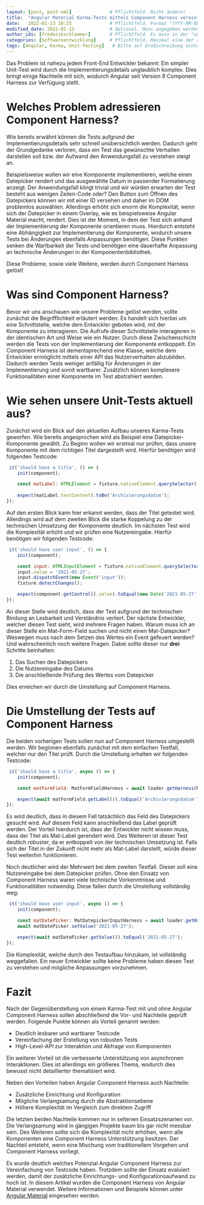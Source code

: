 ```yaml
---
layout: [post, post-xml]              # Pflichtfeld. Nicht ändern!
title:  "Angular Material Karma-Tests mittels Component Harness vereinfachen"         # Pflichtfeld. Bitte einen Titel für den Blog Post angeben.
date:   2022-01-23 10:25              # Pflichtfeld. Format "YYYY-MM-DD HH:MM". Muss für Veröffentlichung in der Vergangenheit liegen. (Für Preview egal)
modified_date: 2022-02-13             # Optional. Muss angegeben werden, wenn eine bestehende Datei geändert wird.
author_ids: [frederikschlemmer]       # Pflichtfeld. Es muss in der "authors.yml" einen Eintrag mit diesen Namen geben.
categories: [Softwareentwicklung]     # Pflichtfeld. Maximal eine der angegebenen Kategorien verwenden.
tags: [Angular, Karma, Unit-Testing]   # Bitte auf Großschreibung achten.
---
```


Das Problem ist nahezu jedem Front-End Entwickler bekannt: Ein simpler Unit-Test wird durch die Implementierungsdetails unglaublich komplex.
Dies bringt einige Nachteile mit sich, wodurch Angular seit Version 9 Component Harness zur Verfügung stellt.

# Welches Problem adressieren Component Harness?
Wie bereits erwähnt können die Tests aufgrund der Implementierungsdetails sehr schnell unübersichtlich werden.
Dadurch geht der Grundgedanke verloren, dass ein Test das gewünschte Verhalten darstellen soll bzw. der Aufwand den Anwendungsfall zu verstehen steigt an.

Beispielsweise wollen wir eine Komponente implementieren, welche einen Datepicker rendert und das ausgewählte Datum in passender Formatierung anzeigt.
Der Anwendungsfall klingt trivial und wir würden erwarten der Test besteht aus wenigen Zeilen-Code oder?
Den Button zum Öffnen des Datepickers können wir mit einer ID versehen und daher im DOM problemlos auswählen.
Allerdings erhöht sich enorm die Komplexität, wenn sich der Datepicker in einem Overlay, wie es beispielsweise Angular Material macht, rendert.
Dies ist der Moment, in dem der Test sich anhand der Implementierung der Komponente orientieren muss.
Hierdurch entsteht eine Abhängigkeit zur Implementierung der Komponente, wodurch unsere Tests bei Änderungen ebenfalls Anpassungen benötigen.
Diese Punkten senken die Wartbarkeit der Tests und benötigen eine dauerhafte Anpassung an technische Änderungen in der Komponentenbibliothek.

Diese Probleme, sowie viele Weitere, werden durch Component Harness gelöst!

# Was sind Component Harness?
Bevor wir uns anschauen wie unsere Probleme gelöst werden, sollte zunächst die Begrifflichkeit erläutert werden.
Es handelt sich hierbei um eine Schnittstelle, welche dem Entwickler geboten wird, mit der Komponente zu interagieren.
Die Aufrufe dieser Schnittstelle interagieren in der identischen Art und Weise wie ein Nutzer.
Durch diese Zwischenschicht werden die Tests von der Implementierung der Komponente entkoppelt.
Ein Component Harness ist dementsprechend eine Klasse, welche dem Entwickler ermöglicht mittels einer API das Nutzerverhalten abzubilden.
Dadurch werden Tests weniger anfällig für Änderungen in der Implementierung und somit wartbarer.
Zusätzlich können komplexere Funktionalitäten einer Komponente im Test abstrahiert werden.

# Wie sehen unsere Unit-Tests aktuell aus?
Zunächst wird ein Blick auf den aktuellen Aufbau unseres Karma-Tests geworfen.
Wie bereits angesprochen wird als Beispiel eine Datepicker-Komponente gewählt.
Zu Beginn wollen wir erstmal nur prüfen, dass unsere Komponente mit dem richtigen Titel dargestellt wird.
Hierfür benötigen wird folgenden Testcode:

```js
 it('should have a title', () => {
    init(component);

    const matLabel: HTMLElement = fixture.nativeElement.querySelector('mat-label');
    
    expect(matLabel.textContent).toBe('Archivierungsdatum');
});
```

Auf den ersten Blick kann hier erkannt werden, dass der Titel getestet wird.
Allerdings wird auf dem zweiten Blick die starke Koppelung zu der technischen Umsetzung der Komponente deutlich.
Im nächsten Test wird die Komplexität erhöht und wir prüfen eine Nutzereingabe.
Hierfür benötigen wir folgenden Testcode:

```js
 it('should have user input', () => {
    init(component);

    const input: HTMLInputElement = fixture.nativeElement.querySelector('mat-form-field').querySelector('input');
    input.value = '2021-05-27';
    input.dispatchEvent(new Event('input'));
    fixture.detectChanges();

    expect(component.getControl().value).toEqual(new Date('2021-05-27'));
});
```

An dieser Stelle wird deutlich, dass der Test aufgrund der technischen Bindung an Lesbarkeit und Verständnis verliert.
Der nächste Entwickler, welcher diesen Test sieht, wird mehrere Fragen haben.
Warum muss ich an dieser Stelle ein Mat-Form-Field suchen und nicht einen Mat-Datepicker?
Weswegen muss nach dem Setzen des Wertes ein Event gefeuert werden?
Und wahrscheinlich noch weitere Fragen.
Dabei sollte dieser nur **drei** Schritte beinhalten:

1. Das Suchen des Datepickers
2. Die Nutzereingabe des Datums 
3. Die anschließende Prüfung des Wertes vom Datepicker

Dies erreichen wir durch die Umstellung auf Component Harness.

# Die Umstellung der Tests auf Component Harness
Die beiden vorherigen Tests sollen nun auf Component Harness umgestellt werden.
Wir beginnen ebenfalls zunächst mit dem einfachen Testfall, welcher nur den Titel prüft.
Durch die Umstellung erhalten wir folgenden Testcode:

```js
 it('should have a title', async () => {
    init(component);

    const matFormField: MatFormFieldHarness = await loader.getHarness(MatFormFieldHarness);

    expect(await matFormField.getLabel()).toEqual('Archivierungsdatum');
});
```

Es wird deutlich, dass in diesem Fall tatsächlich das Feld des Datepickers gesucht wird.
Auf diesem Feld kann anschließend das Label geprüft werden.
Der Vorteil hierdurch ist, dass der Entwickler nicht wissen muss, dass der Titel als Mat-Label gerendert wird.
Des Weiteren ist dieser Test deutlich robuster, da er entkoppelt von der technischen Umsetzung ist.
Falls sich der Titel in der Zukunft nicht mehr als Mat-Label darstellt, würde dieser Test weiterhin funktionieren.

Noch deutlicher wird der Mehrwert bei dem zweiten Testfall.
Dieser soll eine Nutzereingabe bei dem Datepicker prüfen.
Ohne den Einsatz von Component Harness waren viele technische Vorkenntnisse und Funktionalitäten notwendig.
Diese fallen durch die Umstellung vollständig weg:

```js
 it('should have user input', async () => {
    init(component);

    const matDatePicker: MatDatepickerInputHarness = await loader.getHarness(MatDatepickerInputHarness);
    await matDatePicker.setValue('2021-05-27');

    expect(await matDatePicker.getValue()).toEqual('2021-05-27');
});
```

Die Komplexität, welche durch den Testaufbau hinzukam, ist vollständig weggefallen.
Ein neuer Entwickler sollte keine Probleme haben diesen Test zu verstehen und mögliche Anpassungen vorzunehmen.

# Fazit

Nach der Gegenüberstellung von einem Karma-Test mit und ohne Angular Component Harness sollen abschließend die Vor- und Nachteile geprüft werden.
Folgende Punkte können als Vorteil genannt werden:

* Deutlich lesbarer und wartbarer Testcode
* Vereinfachung der Erstellung von robusten Tests
* High-Level-API zur Interaktion und Abfrage von Komponenten

Ein weiterer Vorteil ist die verbesserte Unterstützung von asynchronen Interaktionen.
Dies ist allerdings ein größeres Thema, wodurch dies bewusst nicht detaillierter thematisiert wird.

Neben den Vorteilen haben Angular Component Harness auch Nachteile:

* Zusätzliche Einrichtung und Konfiguration
* Mögliche Verlangsamung durch die Abstraktionsebene
* Höhere Komplexität im Vergleich zum direktem Zugriff

Die letzten beiden Nachteile kommen nur in seltenen Einsatzszenarien vor.
Die Verlangsamung wird in gängigen Projekte kaum bis gar nicht messbar sein.
Des Weiteren sollte sich die Komplexität nicht erhöhen, wenn alle Komponenten eine Component Harness Unterstützung besitzen.
Der Nachteil entsteht, wenn eine Mischung vom traditionellem Vorgehen und Component Harness vorliegt.


Es wurde deutlich welches Potenzial Angular Component Harness zur Vereinfachung von Testcode haben.
Trotzdem sollte der Einsatz evaluiert werden, damit der zusätzliche Einrichtungs- und Konfigurationsaufwand zu hoch ist.
In diesem Artikel wurden die Component Harness von Angular Material verwendet.
Weitere Informationen und Beispiele können unter [Angular Material](https://material.angular.io/cdk/test-harnesses/overview#component-test-harnesses) eingesehen werden. 



